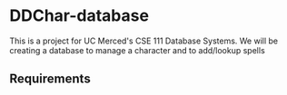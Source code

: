# DDChar-database

This is a project for UC Merced's CSE 111 Database Systems. We will be creating a database to manage a character and to add/lookup spells

## Requirements